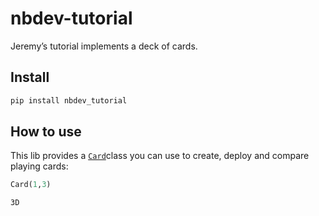 nbdev-tutorial
================

<!-- WARNING: THIS FILE WAS AUTOGENERATED! DO NOT EDIT! -->

Jeremy’s tutorial implements a deck of cards.

## Install

``` sh
pip install nbdev_tutorial
```

## How to use

This lib provides a
[`Card`](https://rsp34.github.io/nbdev-tutorial/card.html#card)class you
can use to create, deploy and compare playing cards:

``` python
Card(1,3)
```

    3D
